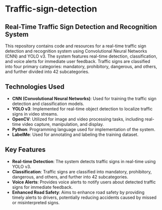 # Traffic-sign-detection
## Real-Time Traffic Sign Detection and Recognition System

This repository contains code and resources for a real-time traffic sign detection and recognition system using Convolutional Neural Networks (CNN) and YOLO v3. The system features real-time detection, classification, and voice alerts for immediate user feedback. Traffic signs are classified into four primary categories: mandatory, prohibitory, dangerous, and others, and further divided into 42 subcategories.

## Technologies Used
- **CNN (Convolutional Neural Networks)**: Used for training the traffic sign detection and classification models.
- **YOLO v3**: Implemented for real-time object detection to localize traffic signs in video streams.
- **OpenCV**: Utilized for image and video processing tasks, including real-time video capture, manipulation, and display.
- **Python**: Programming language used for implementation of the system.
- **LabelMe**: Used for annotating and labeling the training dataset.

## Key Features
- **Real-time Detection**: The system detects traffic signs in real-time using YOLO v3.
- **Classification**: Traffic signs are classified into mandatory, prohibitory, dangerous, and others, and further into 42 subcategories.
- **Voice Alerts**: Provides voice alerts to notify users about detected traffic signs for immediate feedback.
- **Enhanced Road Safety**: Aims to enhance road safety by providing timely alerts to drivers, potentially reducing accidents caused by missed or misinterpreted signs.
